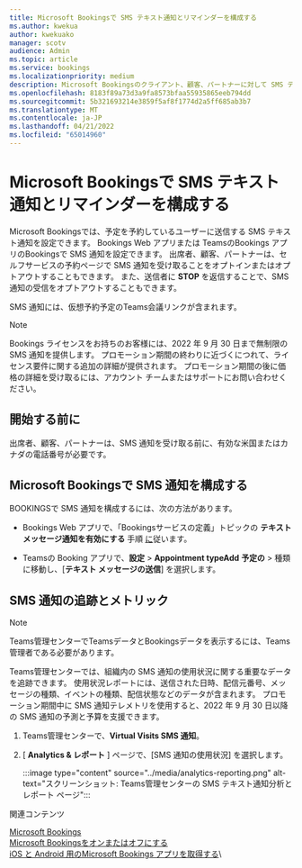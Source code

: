```yaml
---
title: Microsoft Bookingsで SMS テキスト通知とリマインダーを構成する
ms.author: kwekua
author: kwekuako
manager: scotv
audience: Admin
ms.topic: article
ms.service: bookings
ms.localizationpriority: medium
description: Microsoft Bookingsのクライアント、顧客、パートナーに対して SMS テキスト通知を構成する方法について説明します。
ms.openlocfilehash: 8183f89a73d3a9fa8573bfaa55935865eeb794dd
ms.sourcegitcommit: 5b321693214e3859f5af8f1774d2a5ff685ab3b7
ms.translationtype: MT
ms.contentlocale: ja-JP
ms.lasthandoff: 04/21/2022
ms.locfileid: "65014960"
---
```

# <a name="configure-sms-text-notifications-and-reminders-in-microsoft-bookings"></a>Microsoft Bookingsで SMS テキスト通知とリマインダーを構成する

Microsoft Bookingsでは、予定を予約しているユーザーに送信する SMS テキスト通知を設定できます。 Bookings Web アプリまたは TeamsのBookings アプリのBookingsで SMS 通知を設定できます。 出席者、顧客、パートナーは、セルフサービスの予約ページで SMS 通知を受け取ることをオプトインまたはオプトアウトすることもできます。 また、送信者に **STOP** を返信することで、SMS 通知の受信をオプトアウトすることもできます。

SMS 通知には、仮想予約予定のTeams会議リンクが含まれます。

> [!Note]
> Bookings ライセンスをお持ちのお客様には、2022 年 9 月 30 日まで無制限の SMS 通知を提供します。 プロモーション期間の終わりに近づくにつれて、ライセンス要件に関する追加の詳細が提供されます。 プロモーション期間の後に価格の詳細を受け取るには、アカウント チームまたはサポートにお問い合わせください。

## <a name="before-you-begin"></a>開始する前に

出席者、顧客、パートナーは、SMS 通知を受け取る前に、有効な米国またはカナダの電話番号が必要です。

## <a name="configure-sms-notification-in-microsoft-bookings"></a>Microsoft Bookingsで SMS 通知を構成する

BOOKINGSで SMS 通知を構成するには、次の方法があります。

- Bookings Web アプリで、「Bookingsサービスの定義」トピックの **テキスト メッセージ通知を有効にする** 手順 [に](define-service-offerings.md)従います。

- Teamsの Booking アプリで、**設定** > **Appointment typeAdd** **予定の** > 種類に移動し、[**テキスト メッセージの送信**] を選択します。

## <a name="tracking-and-metrics-for-sms-notifications"></a>SMS 通知の追跡とメトリック

> [!NOTE]
> Teams管理センターでTeamsデータとBookingsデータを表示するには、Teams管理者である必要があります。

Teams管理センターでは、組織内の SMS 通知の使用状況に関する重要なデータを追跡できます。 使用状況レポートには、送信された日時、配信元番号、メッセージの種類、イベントの種類、配信状態などのデータが含まれます。 プロモーション期間中に SMS 通知テレメトリを使用すると、2022 年 9 月 30 日以降の SMS 通知の予測と予算を支援できます。

1. Teams管理センターで、**Virtual Visits SMS 通知**。

2. [ **Analytics & レポート** ] ページで、[SMS 通知の使用状況] を選択します。

    :::image type="content" source="../media/analytics-reporting.png" alt-text="スクリーンショット: Teams管理センターの SMS テキスト通知分析とレポート ページ":::

関連コンテンツ

[Microsoft Bookings](bookings-overview.md)\
[Microsoft Bookingsをオンまたはオフにする](turn-bookings-on-or-off.md)\
[iOS と Android 用のMicrosoft Bookings アプリを取得する](get-bookings-app.md)\
